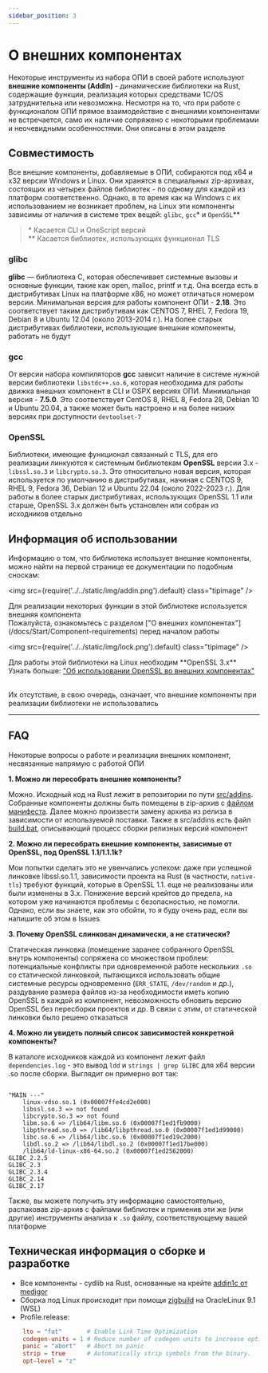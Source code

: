 ```yaml
---
sidebar_position: 3
---
```


# О внешних компонентах

Некоторые инструменты из набора ОПИ в своей работе используют **внешние компоненты (AddIn)** - динамические библиотеки на Rust, содержащие функции, реализация которых средствами 1С/OS затруднительна или невозможна. Несмотря на то, что при работе с функционалом ОПИ прямое взаимодействие с внешними компонентами не встречается, само их наличие сопряжено с некоторыми проблемами и неочевидными особенностями. Они описаны в этом разделе

## Совместимость

Все внешние компоненты, добавляемые в ОПИ, собираются под x64 и x32 версии Windows и Linux. Они хранятся в специальных zip-архивах, состоящих из четырех файлов библиотек - по одному для каждой из платформ соответственно. Однако, в то время как на Windows с их использованием не возникает проблем, на Linux эти компоненты зависимы от наличия в системе трех вещей: `glibc`, `gcc`\* и `OpenSSL`\*\* 

> \* Касается CLI и OneScript версий <br/>
> \*\* Касается библиотек, использующих функционал TLS

### glibc

**glibc** — библиотека C, которая обеспечивает системные вызовы и основные функции, такие как open, malloc, printf и т.д. Она всегда есть в дистрибутивах Linux на платформе x86, но может отличаться номером версии. Минимальная версия для работы компонент ОПИ - **2.18**. Это соответствует таким дистрибутивам как CENTOS 7, RHEL 7, Fedora 19, Debian 8 и Ubuntu 12.04 (около 2013-2014 г.). На более старых дистрибутивах библиотеки, использующие внешние компоненты, работать не будут

### gcc

От версии набора компиляторов **gcc** зависит наличие в системе нужной версии библиотеки `libstdc++.so.6`, которая необходима для работы движка внешних компонент в CLI и OSPX версиях ОПИ. Минимальная версия - **7.5.0**. Это соответствует CentOS 8, RHEL 8, Fedora 28, Debian 10 и Ubuntu 20.04, а также может быть настроено и на более низких версиях при доступности `devtoolset-7`

### OpenSSL

Библиотеки, имеющие функционал связанный с TLS, для его реализации линкуются к системным библиотекам **OpenSSL** версии 3.x - `libssl.so.3` и `libcrypto.so.3`. Это относительно новая версия, которая используется по умолчанию в дистрибутивах, начиная с CENTOS 9, RHEL 9, Fedora 36, Debian 12 и Ubuntu 22.04 (около 2022-2023 г.). Для работы в более старых дистрибутивах, использующих OpenSSL 1.1 или старше, OpenSSL 3.x должен быть установлен или собран из исходников отдельно

## Информация об использовании

Информацию о том, что библиотека использует внешние компоненты, можно найти на первой странице ее документации по подобным сноскам:

<div class="theme-admonition theme-admonition-info admonition_node_modules-@docusaurus-theme-classic-lib-theme-Admonition-Layout-styles-module alert alert--info">

<img src={require('../../static/img/addin.png').default} class="tipimage" />
<div class="addin">Для реализации некоторых функции в этой библиотеке используется внешняя компонента <br/>
Пожалуйста, ознакомьтесь с разделом ["О внешних компонентах"](/docs/Start/Component-requirements) перед началом работы</div>
</div>


<div class="theme-admonition theme-admonition-caution admonition_node_modules-@docusaurus-theme-classic-lib-theme-Admonition-Layout-styles-module alert alert--warning">

<img src={require('../../static/img/lock.png').default} class="tipimage" />
<div class="addin">Для работы этой библиотеки на Linux необходим **OpenSSL 3.x** <br/>
Узнать больше: <a href="/docs/Start/Component-requirements#openssl" class="orangelink">"Об использовании OpenSSL во внешних компонентах"</a></div>
</div>

<br/>

Их отсутствие, в свою очередь, означает, что внешние компоненты при реализации библиотеки не использовались

<hr/>

## FAQ

Некоторые вопросы о работе и реализации внешних компонент, несвязанные напрямую с работой ОПИ

**1. Можно ли пересобрать внешние компоненты?**

Можно. Исходный код на Rust лежит в репозитории по пути [src/addins](https://github.com/Bayselonarrend/OpenIntegrations/tree/main/src/addins). Собранные компоненты должны быть помещены в zip-архив с [файлом манифеста](https://github.com/Bayselonarrend/OpenIntegrations/blob/main/src/addins/MANIFEST.XML). Далее можно произвести замену архива из релиза в зависимости от используемой поставки. Также в src/addins есть файл [build.bat](https://github.com/Bayselonarrend/OpenIntegrations/blob/main/src/addins/build.bat), описывающий процесс сборки релизных версий компонент

**2. Можно ли пересобрать внешние компоненты, зависимые от OpenSSL, под OpenSSL 1.1/1.1.1k?**

Мои попытки сделать это не увенчались успехом: даже при успешной линковке libssl.so.1.1, зависимости проекта на Rust (в частности, `native-tls`) требуют функций, которые в OpenSSL 1.1. еще не реализованы или были изменены в 3.x. Понижение версий крейтов до предела, на котором уже начинаются проблемы с безопасностью, не помогли. Однако, если вы знаете, как это обойти, то я буду очень рад, если вы напишите об этом в Issues

**3. Почему OpenSSL слинкован динамически, а не статически?**

Статическая линковка (помещение заранее собранного OpenSSL внутрь компоненты) сопряжена со множеством проблем: потенциальные конфликты при одновременной работе нескольких `.so` со статической линковкой, пытающихся использовать общие системные ресурсы одновременно (`ERR_STATE`, `/dev/random` и др.), раздувание размера файлов из-за необходимости иметь копию OpenSSL в каждой из компонент, невозможность обновить версию OpenSSL без пересборки проектов и др. В связи с этим, от статической линковки было решено отказаться

**4. Можно ли увидеть полный список зависимостей конкретной компоненты?**

В каталоге исходников каждой из компонент лежит файл `dependencies.log` - это вывод `ldd` и `strings | grep GLIBC` для x64 версии .so после сборки. Выглядит он примерно вот так:

```

"MAIN ---" 
	linux-vdso.so.1 (0x00007ffe4cd2e000)
	libssl.so.3 => not found
	libcrypto.so.3 => not found
	libm.so.6 => /lib64/libm.so.6 (0x00007f1ed1fb9000)
	libpthread.so.0 => /lib64/libpthread.so.0 (0x00007f1ed1d99000)
	libc.so.6 => /lib64/libc.so.6 (0x00007f1ed19c2000)
	libdl.so.2 => /lib64/libdl.so.2 (0x00007f1ed17be000)
	/lib64/ld-linux-x86-64.so.2 (0x00007f1ed2562000)
GLIBC_2.2.5
GLIBC_2.3
GLIBC_2.3.4
GLIBC_2.14
GLIBC_2.17

```

Также, вы можете получить эту информацию самостоятельно, распаковав zip-архив с файлами библиотек и применив эти же (или другие) инструменты анализа к `.so` файлу, соответствующему вашей платформе


## Техническая информация о сборке и разработке 

+ Все компоненты - cydlib на Rust, основанные на крейте [addin1c от medigor](https://crates.io/crates/addin1c)
+ Сборка под Linux происходит при помощи [zigbuild](https://github.com/rust-cross/cargo-zigbuild) на OracleLinux 9.1 (WSL)
+ Profile.release:
```toml
    lto = "fat"       # Enable Link Time Optimization
    codegen-units = 1 # Reduce number of codegen units to increase optimizations.
    panic = "abort"   # Abort on panic
    strip = true      # Automatically strip symbols from the binary.
    opt-level = "z"
```

